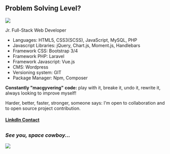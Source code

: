 ## Problem Solving Level?
<img src="https://i.imgur.com/wdXAurf.gif">

<p>Jr. Full-Stack Web Developer</p>

<ul>
  <li>Languages: HTML5, CSS3(SCSS), JavaScript, MySQL, PHP</li>
  <li>Javascript Libraries: jQuery, Chart.js, Moment.js, Handlebars</li>
  <li>Framework CSS: Bootstrap 3/4</li>
  <li>Framework PHP: Laravel</li>
  <li>Framework Javascript: Vue.js</li>
  <li>CMS: Wordpress</li>
  <li>Versioning system: GIT</li>
  <li>Package Manager: Npm, Composer</li>
</ul>

<p><strong>Constantly "macgyvering" code:</strong> play with it, breake it, undo it, rewrite it, always looking to improve myself!</p>

<p>Harder, better, faster, stronger, someone says: I'm open to collaboration and to open source project contribution.</p>

#### <a target="_blank" href="https://www.linkedin.com/in/michelebaruffetti/"> LinkdIn Contact </a>

<h2></h2>

### *See you, space cowboy...*

<img src="https://i.makeagif.com/media/2-09-2018/rGfEOo.gif">
